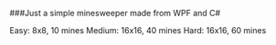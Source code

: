 ###Just a simple minesweeper made from WPF and C#

Easy: 8x8, 10 mines
Medium: 16x16, 40 mines
Hard: 16x16, 60 mines